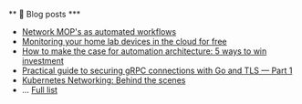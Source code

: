 <!--
**nleiva/nleiva** is a ✨ _special_ ✨ repository because its `README.md` (this file) appears on your GitHub profile.

Here are some ideas to get you started:

- 🔭 I’m currently working on ...
- 🌱 I’m currently learning ...
- 👯 I’m looking to collaborate on ...
- 🤔 I’m looking for help with ...
- 💬 Ask me about ...
- 📫 How to reach me: ...
- 😄 Pronouns: ...
- ⚡ Fun fact: ...
-->

** 👋 Blog posts ***
- [Network MOP's as automated workflows](https://www.ansible.com/blog/network-mops-as-automated-workflows)
- [Monitoring your home lab devices in the cloud for free](https://nleiva.medium.com/monitoring-your-home-lab-devices-in-the-cloud-for-free-54c4d11ac471)
- [How to make the case for automation architecture: 5 ways to win investment](https://www.redhat.com/architect/automation-architecture)
- [Practical guide to securing gRPC connections with Go and TLS — Part 1](https://itnext.io/practical-guide-to-securing-grpc-connections-with-go-and-tls-part-1-f63058e9d6d1)
- [Kubernetes Networking: Behind the scenes](https://medium.com/@nleiva/kubernetes-networking-behind-the-scenes-39a1ab1792bb)
- ... [Full list](https://github.com/nleiva/my-stuff)
